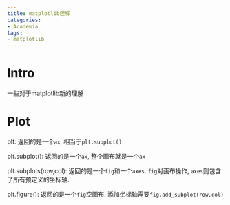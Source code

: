 ```yaml
---
title: matplotlib理解
categories:
- Academia
tags:
- matplotlib
---
```


# Intro

一些对于matplotlib新的理解

<!--more-->

# Plot

plt: 返回的是一个`ax`, 相当于`plt.subplot()`

plt.subplot(): 返回的是一个`ax`, 整个画布就是一个`ax`

plt.subplots(row,col): 返回的是一个`fig`和一个`axes`. `fig`对画布操作, `axes`则包含了所有预定义的坐标轴.

plt.figure(): 返回的是一个`fig`空画布. 添加坐标轴需要`fig.add_subplot(row,col)`



